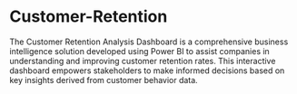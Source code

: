 # Customer-Retention
The Customer Retention Analysis Dashboard is a comprehensive business intelligence solution developed using Power BI to assist companies in understanding and improving customer retention rates. This interactive dashboard empowers stakeholders to make informed decisions based on key insights derived from customer behavior data.
